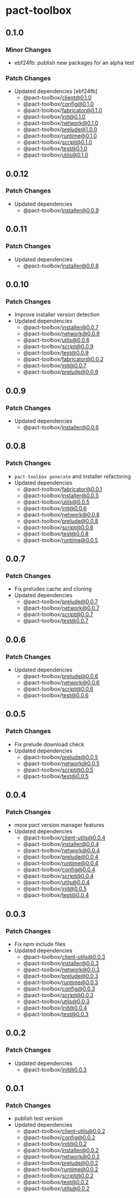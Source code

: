# pact-toolbox

## 0.1.0

### Minor Changes

- ebf24fb: publish new packages for an alpha test

### Patch Changes

- Updated dependencies [ebf24fb]
  - @pact-toolbox/client@0.1.0
  - @pact-toolbox/config@0.1.0
  - @pact-toolbox/fabricator@0.1.0
  - @pact-toolbox/init@0.1.0
  - @pact-toolbox/network@0.1.0
  - @pact-toolbox/prelude@1.0.0
  - @pact-toolbox/runtime@0.1.0
  - @pact-toolbox/script@0.1.0
  - @pact-toolbox/test@0.1.0
  - @pact-toolbox/utils@0.1.0

## 0.0.12

### Patch Changes

- Updated dependencies
  - @pact-toolbox/installer@0.0.9

## 0.0.11

### Patch Changes

- Updated dependencies
  - @pact-toolbox/installer@0.0.8

## 0.0.10

### Patch Changes

- Improve installer version detection
- Updated dependencies
  - @pact-toolbox/installer@0.0.7
  - @pact-toolbox/network@0.0.9
  - @pact-toolbox/utils@0.0.6
  - @pact-toolbox/script@0.0.9
  - @pact-toolbox/test@0.0.9
  - @pact-toolbox/fabricator@0.0.2
  - @pact-toolbox/init@0.0.7
  - @pact-toolbox/prelude@0.0.9

## 0.0.9

### Patch Changes

- Updated dependencies
  - @pact-toolbox/installer@0.0.6

## 0.0.8

### Patch Changes

- `pact-toolbox generate` and installer refactoring
- Updated dependencies
  - @pact-toolbox/fabricator@0.0.1
  - @pact-toolbox/installer@0.0.5
  - @pact-toolbox/utils@0.0.5
  - @pact-toolbox/init@0.0.6
  - @pact-toolbox/network@0.0.8
  - @pact-toolbox/prelude@0.0.8
  - @pact-toolbox/script@0.0.8
  - @pact-toolbox/test@0.0.8
  - @pact-toolbox/runtime@0.0.5

## 0.0.7

### Patch Changes

- Fix preludes cache and cloning
- Updated dependencies
  - @pact-toolbox/prelude@0.0.7
  - @pact-toolbox/network@0.0.7
  - @pact-toolbox/script@0.0.7
  - @pact-toolbox/test@0.0.7

## 0.0.6

### Patch Changes

- Updated dependencies
  - @pact-toolbox/prelude@0.0.6
  - @pact-toolbox/network@0.0.6
  - @pact-toolbox/script@0.0.6
  - @pact-toolbox/test@0.0.6

## 0.0.5

### Patch Changes

- Fix prelude download check
- Updated dependencies
  - @pact-toolbox/prelude@0.0.5
  - @pact-toolbox/network@0.0.5
  - @pact-toolbox/script@0.0.5
  - @pact-toolbox/test@0.0.5

## 0.0.4

### Patch Changes

- more pact version manager features
- Updated dependencies
  - @pact-toolbox/client-utils@0.0.4
  - @pact-toolbox/installer@0.0.4
  - @pact-toolbox/network@0.0.4
  - @pact-toolbox/prelude@0.0.4
  - @pact-toolbox/runtime@0.0.4
  - @pact-toolbox/config@0.0.4
  - @pact-toolbox/script@0.0.4
  - @pact-toolbox/utils@0.0.4
  - @pact-toolbox/init@0.0.5
  - @pact-toolbox/test@0.0.4

## 0.0.3

### Patch Changes

- Fix npm include files
- Updated dependencies
  - @pact-toolbox/client-utils@0.0.3
  - @pact-toolbox/installer@0.0.3
  - @pact-toolbox/network@0.0.3
  - @pact-toolbox/prelude@0.0.3
  - @pact-toolbox/runtime@0.0.3
  - @pact-toolbox/config@0.0.3
  - @pact-toolbox/script@0.0.3
  - @pact-toolbox/utils@0.0.3
  - @pact-toolbox/init@0.0.4
  - @pact-toolbox/test@0.0.3

## 0.0.2

### Patch Changes

- Updated dependencies
  - @pact-toolbox/init@0.0.3

## 0.0.1

### Patch Changes

- publish test version
- Updated dependencies
  - @pact-toolbox/client-utils@0.0.2
  - @pact-toolbox/config@0.0.2
  - @pact-toolbox/init@0.0.2
  - @pact-toolbox/installer@0.0.2
  - @pact-toolbox/network@0.0.2
  - @pact-toolbox/prelude@0.0.2
  - @pact-toolbox/runtime@0.0.2
  - @pact-toolbox/script@0.0.2
  - @pact-toolbox/test@0.0.2
  - @pact-toolbox/utils@0.0.2
